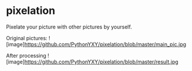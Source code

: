 # pixelation
Pixelate your picture with other pictures by yourself.

Original pictures:
![image]https://github.com/PythonYXY/pixelation/blob/master/main_pic.jpg

After processing
![image]https://github.com/PythonYXY/pixelation/blob/master/result.jpg
